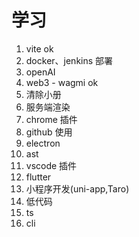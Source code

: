 # 学习

1. vite ok
2. docker、jenkins 部署
3. openAI
4. web3 - wagmi ok
5. 清除小册
6. 服务端渲染
7. chrome 插件
8. github 使用
9. electron
10. ast
11. vscode 插件
12. flutter
13. 小程序开发(uni-app,Taro)
14. 低代码
15. ts
16. cli
